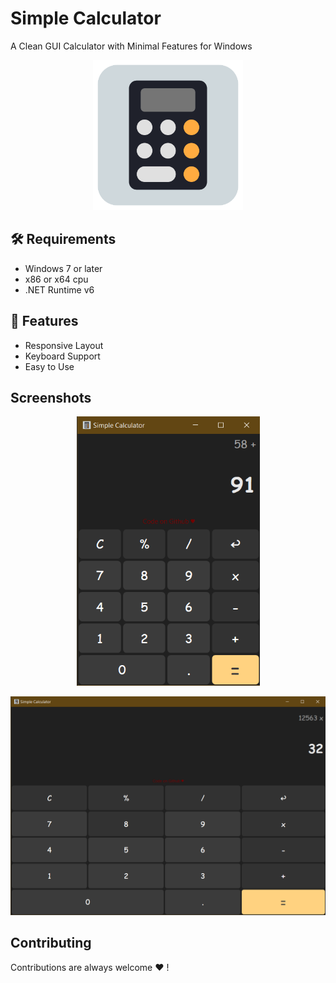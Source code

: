 # Simple Calculator 
A Clean GUI Calculator with Minimal Features for Windows
<p align="center">
  <img src="CalculatorWPF/CalculatorWPF/icon.png" width="240"/>
</p>


## 🛠 Requirements

- Windows 7 or later
- x86 or x64 cpu
- .NET Runtime v6

## 🧐 Features

- Responsive Layout
- Keyboard Support
- Easy to Use
  
## Screenshots
<p align="center">
  <img src="CalculatorWPF/CalculatorWPF/Screenshots/normal.png" />
</p>
<p align="center">
  <img src="CalculatorWPF/CalculatorWPF/Screenshots/wide.png" />
</p>

## Contributing 

Contributions are always welcome :hearts: !
